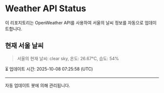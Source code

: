
# Weather API Status

이 리포지토리는 OpenWeather API를 사용하여 서울의 날씨 정보를 자동으로 업데이트합니다.

## 현재 서울 날씨
> 서울의 현재 날씨: clear sky, 온도: 26.67°C, 습도: 54%

⏳ 업데이트 시간: 2025-10-08 07:25:58 (UTC)

---
자동 업데이트 봇에 의해 관리됩니다.
